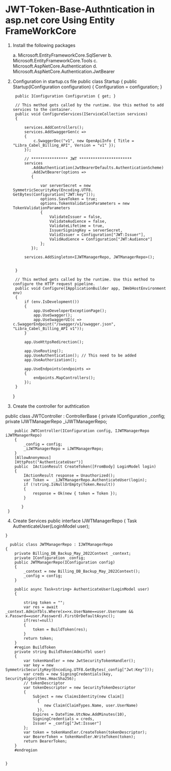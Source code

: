 # JWT-Token-Base-Authntication in asp.net core Using Entity FrameWorkCore

1. Install the following packages
 
   a.   Microsoft.EntityFrameworkCore.SqlServer
   b.   Microsoft.EntityFrameworkCore.Tools
   c.   Microsoft.AspNetCore.Authentication
   d.   Microsoft.AspNetCore.Authentication.JwtBearer
2. Configuration in startup.cs file
    public class Startup
    {
        public Startup(IConfiguration configuration)
        {
            Configuration = configuration;
        }

        public IConfiguration Configuration { get; }

        // This method gets called by the runtime. Use this method to add services to the container.
        public void ConfigureServices(IServiceCollection services)
        {

            services.AddControllers();
            services.AddSwaggerGen(c =>
            {
                c.SwaggerDoc("v1", new OpenApiInfo { Title = "Libra_Cabel_Billing_API", Version = "v1" });
            });

            // **************** JWT ***********************
            services
               .AddAuthentication(JwtBearerDefaults.AuthenticationScheme)
               .AddJwtBearer(options =>
               {
                   
                   var serverSecret = new SymmetricSecurityKey(Encoding.UTF8. GetBytes(Configuration["JWT:key"]));
                   options.SaveToken = true;
                   options.TokenValidationParameters = new TokenValidationParameters
                   {
                       ValidateIssuer = false,
                       ValidateAudience = false,
                       ValidateLifetime = true,
                       IssuerSigningKey = serverSecret,
                       ValidIssuer = Configuration["JWT:Issuer"],
                       ValidAudience = Configuration["JWT:Audience"]
                   };
               });

            services.AddSingleton<IJWTManagerRepo, JWTManagerRepo>();


        }

        // This method gets called by the runtime. Use this method to configure the HTTP request pipeline.
        public void Configure(IApplicationBuilder app, IWebHostEnvironment env)
        {
            if (env.IsDevelopment())
            {
                app.UseDeveloperExceptionPage();
                app.UseSwagger();
                app.UseSwaggerUI(c => c.SwaggerEndpoint("/swagger/v1/swagger.json", "Libra_Cabel_Billing_API v1"));
            }

            app.UseHttpsRedirection();

            app.UseRouting();
            app.UseAuthentication(); // This need to be added	
            app.UseAuthorization();

            app.UseEndpoints(endpoints =>
            {
                endpoints.MapControllers();
            });
        }
    }

3. Create the controller for authtication
 
 public class JWTController : ControllerBase
    {
        private IConfiguration _config;
        private IJWTManagerRepo _iJWTManagerRepo;

        public JWTController(IConfiguration config, IJWTManagerRepo iJWTManagerRepo)
        {
            _config = config;
            _iJWTManagerRepo = iJWTManagerRepo;
        }
        [AllowAnonymous]
        [HttpPost("AuthenticateUser")]
        public  IActionResult CreateToken([FromBody] LoginModel login)
        {
            IActionResult response = Unauthorized();
            var Token =  _iJWTManagerRepo.AuthenticateUser(login);
            if (!string.IsNullOrEmpty(Token.Result))
            {    
                response = Ok(new { token = Token });
            }

           } 
     }
     
  4. Create Services
   public interface IJWTManagerRepo
    {
        Task<string> AuthenticateUser(LoginModel user);
        
    }
  
      public class JWTManagerRepo : IJWTManagerRepo
    {
        private Billing_DB_Backup_May_2022Context _context;
        private IConfiguration _config;
        public JWTManagerRepo(IConfiguration config)
        {
            _context = new Billing_DB_Backup_May_2022Context();
            _config = config;
        }

        public async Task<string> AuthenticateUser(LoginModel user)
        {
            
            string token = "";
            var res = await _context.AdminTbls.Where(x=>x.UserName==user.Username && x.Passwrd==user.Password).FirstOrDefaultAsync();
            if(res!=null)
            {
                token = BuildToken(res);
            }              
            return token;
        }
        #region BuildToken
        private string BuildToken(AdminTbl user)
        {
            var tokenHandler = new JwtSecurityTokenHandler();
            var key = new SymmetricSecurityKey(Encoding.UTF8.GetBytes(_config["Jwt:Key"]));
            var creds = new SigningCredentials(key, SecurityAlgorithms.HmacSha256);
            // tokenDescriptor
            var tokenDescriptor = new SecurityTokenDescriptor
            {
                Subject = new ClaimsIdentity(new Claim[]
                  {
                     new Claim(ClaimTypes.Name, user.UserName)
                  }),
                Expires = DateTime.UtcNow.AddMinutes(10),
                SigningCredentials = creds,
                Issuer = _config["Jwt:Issuer"]
            };
            var token = tokenHandler.CreateToken(tokenDescriptor);
            var BearerToken = tokenHandler.WriteToken(token);
            return BearerToken;
        }
        #endregion


    }




 
